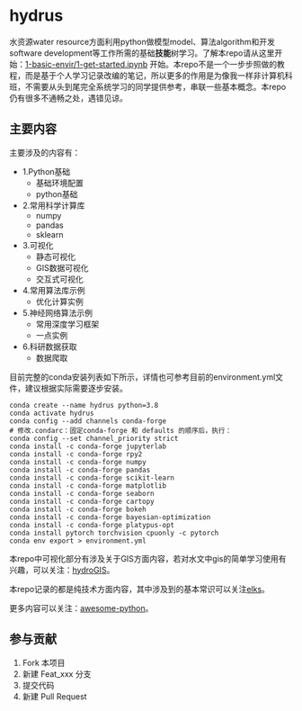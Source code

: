 # hydrus

水资源water resource方面利用python做模型model、算法algorithm和开发software development等工作所需的基础**技能**树学习。了解本repo请从这里开始：[1-basic-envir/1-get-started.ipynb](https://github.com/OuyangWenyu/hydrus/blob/master/1-basic-envir/1-get-started.ipynb) 开始。本repo不是一个一步步照做的教程，而是基于个人学习记录改编的笔记，所以更多的作用是为像我一样非计算机科班，不需要从头到尾完全系统学习的同学提供参考，串联一些基本概念。本repo仍有很多不通畅之处，遇错见谅。

## 主要内容

主要涉及的内容有：

- 1.Python基础
    - 基础环境配置
    - python基础
- 2.常用科学计算库
    - numpy
    - pandas
    - sklearn
- 3.可视化
    - 静态可视化
    - GIS数据可视化
    - 交互式可视化
- 4.常用算法库示例
    - 优化计算实例
- 5.神经网络算法示例
    - 常用深度学习框架
    - 一点实例
- 6.科研数据获取
    - 数据爬取

目前完整的conda安装列表如下所示，详情也可参考目前的environment.yml文件，建议根据实际需要逐步安装。

```Shell
conda create --name hydrus python=3.8
conda activate hydrus
conda config --add channels conda-forge
# 修改.condarc：固定conda-forge 和 defaults 的顺序后，执行：
conda config --set channel_priority strict
conda install -c conda-forge jupyterlab
conda install -c conda-forge rpy2
conda install -c conda-forge numpy
conda install -c conda-forge pandas
conda install -c conda-forge scikit-learn
conda install -c conda-forge matplotlib
conda install -c conda-forge seaborn
conda install -c conda-forge cartopy
conda install -c conda-forge bokeh
conda install -c conda-forge bayesian-optimization
conda install -c conda-forge platypus-opt
conda install pytorch torchvision cpuonly -c pytorch
conda env export > environment.yml
```

本repo中可视化部分有涉及关于GIS方面内容，若对水文中gis的简单学习使用有兴趣，可以关注：[hydroGIS](https://github.com/OuyangWenyu/hydroGIS)。

本repo记录的都是纯技术方面内容，其中涉及到的基本常识可以关注[elks](https://github.com/OuyangWenyu/elks)。

更多内容可以关注：[awesome-python](https://github.com/vinta/awesome-python)。

## 参与贡献

1. Fork 本项目
2. 新建 Feat_xxx 分支
3. 提交代码
4. 新建 Pull Request

